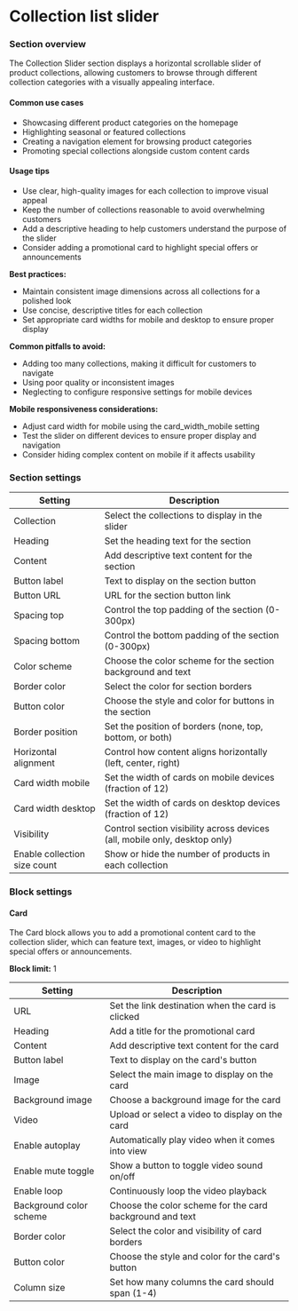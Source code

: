 # Collection list slider

### Section overview

The Collection Slider section displays a horizontal scrollable slider of product collections, allowing customers to browse through different collection categories with a visually appealing interface.

#### Common use cases

* Showcasing different product categories on the homepage
* Highlighting seasonal or featured collections
* Creating a navigation element for browsing product categories
* Promoting special collections alongside custom content cards

#### Usage tips

* Use clear, high-quality images for each collection to improve visual appeal
* Keep the number of collections reasonable to avoid overwhelming customers
* Add a descriptive heading to help customers understand the purpose of the slider
* Consider adding a promotional card to highlight special offers or announcements

**Best practices:**

* Maintain consistent image dimensions across all collections for a polished look
* Use concise, descriptive titles for each collection
* Set appropriate card widths for mobile and desktop to ensure proper display

**Common pitfalls to avoid:**

* Adding too many collections, making it difficult for customers to navigate
* Using poor quality or inconsistent images
* Neglecting to configure responsive settings for mobile devices

**Mobile responsiveness considerations:**

* Adjust card width for mobile using the card\_width\_mobile setting
* Test the slider on different devices to ensure proper display and navigation
* Consider hiding complex content on mobile if it affects usability

### Section settings

| Setting                      | Description                                                                |
| ---------------------------- | -------------------------------------------------------------------------- |
| Collection                   | Select the collections to display in the slider                            |
| Heading                      | Set the heading text for the section                                       |
| Content                      | Add descriptive text content for the section                               |
| Button label                 | Text to display on the section button                                      |
| Button URL                   | URL for the section button link                                            |
| Spacing top                  | Control the top padding of the section (0-300px)                           |
| Spacing bottom               | Control the bottom padding of the section (0-300px)                        |
| Color scheme                 | Choose the color scheme for the section background and text                |
| Border color                 | Select the color for section borders                                       |
| Button color                 | Choose the style and color for buttons in the section                      |
| Border position              | Set the position of borders (none, top, bottom, or both)                   |
| Horizontal alignment         | Control how content aligns horizontally (left, center, right)              |
| Card width mobile            | Set the width of cards on mobile devices (fraction of 12)                  |
| Card width desktop           | Set the width of cards on desktop devices (fraction of 12)                 |
| Visibility                   | Control section visibility across devices (all, mobile only, desktop only) |
| Enable collection size count | Show or hide the number of products in each collection                     |

### Block settings

#### Card

The Card block allows you to add a promotional content card to the collection slider, which can feature text, images, or video to highlight special offers or announcements.

**Block limit:** 1

| Setting                 | Description                                              |
| ----------------------- | -------------------------------------------------------- |
| URL                     | Set the link destination when the card is clicked        |
| Heading                 | Add a title for the promotional card                     |
| Content                 | Add descriptive text content for the card                |
| Button label            | Text to display on the card's button                     |
| Image                   | Select the main image to display on the card             |
| Background image        | Choose a background image for the card                   |
| Video                   | Upload or select a video to display on the card          |
| Enable autoplay         | Automatically play video when it comes into view         |
| Enable mute toggle      | Show a button to toggle video sound on/off               |
| Enable loop             | Continuously loop the video playback                     |
| Background color scheme | Choose the color scheme for the card background and text |
| Border color            | Select the color and visibility of card borders          |
| Button color            | Choose the style and color for the card's button         |
| Column size             | Set how many columns the card should span (1-4)          |

